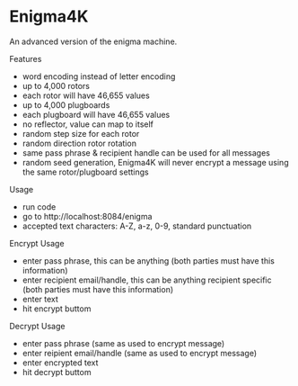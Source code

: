 # Enigma4K
An advanced version of the enigma machine.  
  
Features
- word encoding instead of letter encoding
- up to 4,000 rotors
- each rotor will have 46,655 values
- up to 4,000 plugboards
- each plugboard will have 46,655 values
- no reflector, value can map to itself
- random step size for each rotor
- random direction rotor rotation
- same pass phrase & recipient handle can be used for all messages
- random seed generation, Enigma4K will never encrypt a message using the same rotor/plugboard settings

Usage
- run code
- go to http://localhost:8084/enigma
- accepted text characters: A-Z, a-z, 0-9, standard punctuation

Encrypt Usage
- enter pass phrase, this can be anything (both parties must have this information)
- enter recipient email/handle, this can be anything recipient specific (both parties must have this information)
- enter text
- hit encrypt buttom

Decrypt Usage
- enter pass phrase (same as used to encrypt message)
- enter reipient email/handle (same as used to encrypt message)
- enter encrypted text
- hit decrypt buttom

